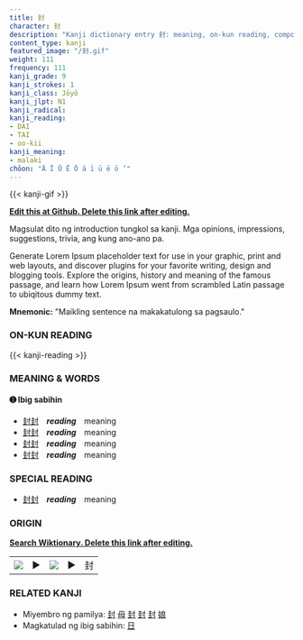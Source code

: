 ```yaml
---
title: 封
character: 封
description: "Kanji dictionary entry 封: meaning, on-kun reading, compounds, origin, related kanji"
content_type: kanji
featured_image: "/封.gif"
weight: 111
frequency: 111
kanji_grade: 9
kanji_strokes: 1
kanji_class: Jōyō
kanji_jlpt: N1
kanji_radical: 
kanji_reading: 
- DAI
- TAI
- oo-kii
kanji_meaning:
- malaki
chōon: "Ā Ī Ū Ē Ō ā ī ū ē ō ’"
---
```

[//]: # (Don't edit the line below. Kanji animated GIF code is automatically generated.)
{{< kanji-gif >}}

[//]: # (Edit below this line.)

**[Edit this at Github. Delete this link after editing.](https://github.com/tim0g/tim/tree/main/content/kanji/封/index.md)**

Magsulat dito ng introduction tungkol sa kanji. Mga opinions, impressions, suggestions, trivia, ang kung ano-ano pa.

Generate Lorem Ipsum placeholder text for use in your graphic, print and web layouts, and discover plugins for your favorite writing, design and blogging tools. Explore the origins, history and meaning of the famous passage, and learn how Lorem Ipsum went from scrambled Latin passage to ubiqitous dummy text.
 
**Mnemonic:** "Maikling sentence na makakatulong sa pagsaulo."

### ON-KUN READING

[//]: # (Don't edit the line below. ON-KUN READING code is automatically generated.)
{{< kanji-reading >}}

### MEANING & WORDS

#### ➊ **Ibig sabihin**
  - [封](../封)[封](../封)　***reading***　meaning
  - [封](../封)[封](../封)　***reading***　meaning
  - [封](../封)[封](../封)　***reading***　meaning
  - [封](../封)[封](../封)　***reading***　meaning

### SPECIAL READING
  - [封](../封)[封](../封)　***reading***　meaning

### ORIGIN

**[Search Wiktionary. Delete this link after editing.](https://wiktionary.org/wiki/封)**
<table class="kanji-table"><tr><td>
<img src="60px-封-bronze.svg.png">
</td><td>▶</td><td>
<img src="60px-封-oracle.svg.png">
</td><td>▶</td>
<td class="kanji-origin">封</td>
</tr></table>

### RELATED KANJI
- Miyembro ng pamilya: [封](../封) [母](../母) [封](../封) [封](../封) [封](../封) [娘](../娘)
- Magkatulad ng ibig sabihin: [日](../日)
